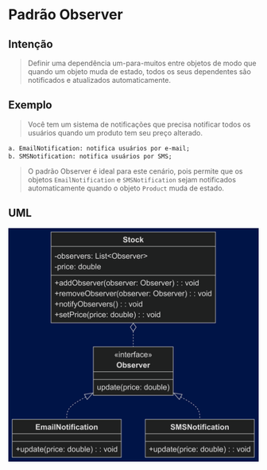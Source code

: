 # Padrão Observer

## Intenção

> Definir uma dependência um-para-muitos entre objetos de modo que quando um objeto muda de estado, todos os seus dependentes são notificados e atualizados automaticamente.

## Exemplo

> Você tem um sistema de notificações que precisa notificar todos os usuários quando um produto tem seu preço alterado.

    a. EmailNotification: notifica usuários por e-mail;
    b. SMSNotification: notifica usuários por SMS;

> O padrão Observer é ideal para este cenário, pois permite que os objetos `EmailNotification` e `SMSNotification` sejam notificados automaticamente quando o objeto `Product` muda de estado.

## UML

![](./observerUML.png)
